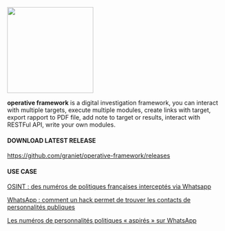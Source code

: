 <img src="https://i.ibb.co/ZBf2T77/PNG.png" width="200">

**operative framework** is a digital investigation framework, you can interact with multiple targets, execute multiple modules, create links with target, export rapport to PDF file, add note to target or results, interact with RESTFul API, write your own modules.

#### DOWNLOAD LATEST RELEASE

https://github.com/graniet/operative-framework/releases

#### USE CASE
[OSINT : des numéros de politiques françaises interceptés via Whatsapp](https://www.zataz.com/osint-des-numeros-de-politiques-francaises-interceptes-via-whatsapp/)

[WhatsApp : comment un hack permet de trouver les contacts de personnalités publiques](https://www.numerama.com/tech/535622-whatsapp-comment-un-hack-permet-de-trouver-les-contacts-de-personnalites-publiques.html)

[Les numéros de personnalités politiques « aspirés » sur WhatsApp](https://www.lepoint.fr/high-tech-internet/les-numeros-de-personnalites-politiques-aspires-sur-whatsapp-24-07-2019-2326637_47.php)
